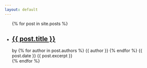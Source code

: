 ```yaml
---
layout: default
---
```

<ul>
    {% for post in site.posts %}
        <li> 
            <h2><a href="{{ post.url }}">{{ post.title }}</a></h2>
            by {% for author in post.authors %} {{ author }} {% endfor %}
            {{ post.date }}
            {{ post.excerpt }}
        </li>
    {% endfor %}
</ul>
